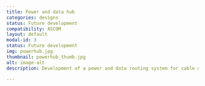 ```yaml
---
title: Power and data hub
categories: designs
status: Future development
compatibility: ASCOM
layout: default
modal-id: 3
status: Future development
img: powerhub.jpg
thumbnail: powerhub_thumb.jpg
alt: image-alt
description: Development of a power and data routing system for cable management purposes. 

---
```

